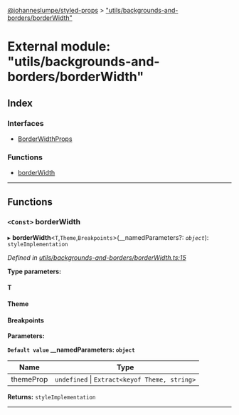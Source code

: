 [@johanneslumpe/styled-props](../README.md) > ["utils/backgrounds-and-borders/borderWidth"](../modules/_utils_backgrounds_and_borders_borderwidth_.md)

# External module: "utils/backgrounds-and-borders/borderWidth"

## Index

### Interfaces

* [BorderWidthProps](../interfaces/_utils_backgrounds_and_borders_borderwidth_.borderwidthprops.md)

### Functions

* [borderWidth](_utils_backgrounds_and_borders_borderwidth_.md#borderwidth)

---

## Functions

<a id="borderwidth"></a>

### `<Const>` borderWidth

▸ **borderWidth**<`T`,`Theme`,`Breakpoints`>(__namedParameters?: *`object`*): `styleImplementation`

*Defined in [utils/backgrounds-and-borders/borderWidth.ts:15](https://github.com/johanneslumpe/styled-props/blob/8e709f1/src/utils/backgrounds-and-borders/borderWidth.ts#L15)*

**Type parameters:**

#### T 
#### Theme 
#### Breakpoints 
**Parameters:**

**`Default value` __namedParameters: `object`**

| Name | Type |
| ------ | ------ |
| themeProp | `undefined` \| `Extract<keyof Theme, string>` |

**Returns:** `styleImplementation`

___

